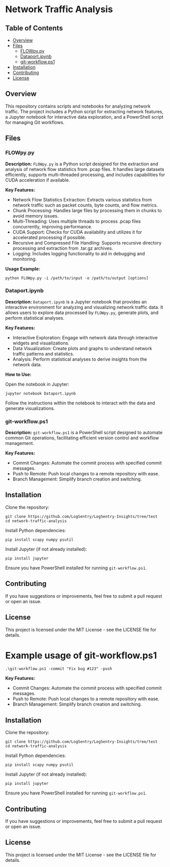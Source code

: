# Network Traffic Analysis
## Table of Contents

- [Overview](#overview)
- [Files](#files)
    - [FLOWpy.py](#flowpypy)
    - [Dataport.ipynb](#dataportipynb)
    - [git-workflow.ps1](#gitworkflowps1)
- [Installation](#installation)
- [Contributing](#contributing)
- [License](#license)

## Overview

This repository contains scripts and notebooks for analyzing network traffic. The project includes a Python script for extracting network features, a Jupyter notebook for interactive data exploration, and a PowerShell script for managing Git workflows.

## Files

### FLOWpy.py

**Description:**
`FLOWpy.py` is a Python script designed for the extraction and analysis of network flow statistics from .pcap files. It handles large datasets efficiently, supports multi-threaded processing, and includes capabilities for CUDA acceleration if available.

**Key Features:**

- Network Flow Statistics Extraction: Extracts various statistics from network traffic such as packet counts, byte counts, and flow metrics.
- Chunk Processing: Handles large files by processing them in chunks to avoid memory issues.
- Multi-Threading: Uses multiple threads to process .pcap files concurrently, improving performance.
- CUDA Support: Checks for CUDA availability and utilizes it for accelerated processing if possible.
- Recursive and Compressed File Handling: Supports recursive directory processing and extraction from .tar.gz archives.
- Logging: Includes logging functionality to aid in debugging and monitoring.

**Usage Example:**

```
python FLOWpy.py -i /path/to/input -o /path/to/output [options]
```

### Dataport.ipynb

**Description:**
`Dataport.ipynb` is a Jupyter notebook that provides an interactive environment for analyzing and visualizing network traffic data. It allows users to explore data processed by `FLOWpy.py`, generate plots, and perform statistical analyses.

**Key Features:**

- Interactive Exploration: Engage with network data through interactive widgets and visualizations.
- Data Visualization: Create plots and graphs to understand network traffic patterns and statistics.
- Analysis: Perform statistical analyses to derive insights from the network data.

**How to Use:**

Open the notebook in Jupyter:

```
jupyter notebook Dataport.ipynb
```

Follow the instructions within the notebook to interact with the data and generate visualizations.

### git-workflow.ps1

**Description:**
`git-workflow.ps1` is a PowerShell script designed to automate common Git operations, facilitating efficient version control and workflow management.

**Key Features:**

- Commit Changes: Automate the commit process with specified commit messages.
- Push to Remote: Push local changes to a remote repository with ease.
- Branch Management: Simplify branch creation and switching.

## Installation

Clone the repository:

```
git clone https://github.com/LogSentry/LogSentry-Insights/tree/test
cd network-traffic-analysis
```

Install Python dependencies:

```
pip install scapy numpy psutil
```

Install Jupyter (if not already installed):

```
pip install jupyter
```

Ensure you have PowerShell installed for running `git-workflow.ps1`.

## Contributing

If you have suggestions or improvements, feel free to submit a pull request or open an issue.

## License

This project is licensed under the MIT License - see the LICENSE file for details.
# Example usage of git-workflow.ps1
```
.\git-workflow.ps1 -commit "Fix bug #123" -push
```
**Key Features:**

- Commit Changes: Automate the commit process with specified commit messages.
- Push to Remote: Push local changes to a remote repository with ease.
- Branch Management: Simplify branch creation and switching.

## Installation

Clone the repository:

```
git clone https://github.com/LogSentry/LogSentry-Insights/tree/test
cd network-traffic-analysis
```

Install Python dependencies:

```
pip install scapy numpy psutil
```

Install Jupyter (if not already installed):

```
pip install jupyter
```

Ensure you have PowerShell installed for running `git-workflow.ps1`.

## Contributing

If you have suggestions or improvements, feel free to submit a pull request or open an issue.

## License

This project is licensed under the MIT License - see the LICENSE file for details.
